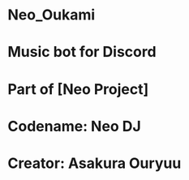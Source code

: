 # Neo_Oukami
# Music bot for Discord
# Part of [Neo Project]
# Codename: Neo DJ
#
# Creator: Asakura Ouryuu
